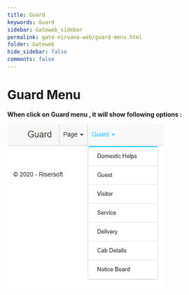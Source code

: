 ```yaml
---
title: Guard
keywords: Guard
sidebar: Gateweb_sidebar
permalink: gate-nirvana-web/guard-menu.html
folder: Gateweb
hide_sidebar: false
comments: false
---
```


# Guard Menu

**When click on Guard menu , it will show following options :**


![](/images/GuardMenuweb.png)

